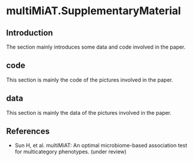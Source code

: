 # multiMiAT.SupplementaryMaterial

## Introduction
The section mainly introduces some data and code involved in the paper.

## code
This section is mainly the code of the pictures involved in the paper.

## data
This section is mainly the data of the pictures involved in the paper.

## References
* Sun H, et al. multiMiAT: An optimal microbiome-based association test for multicategory phenotypes. (under review)
